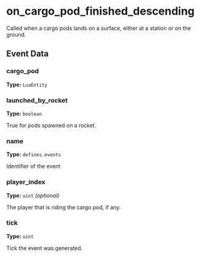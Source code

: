 # on_cargo_pod_finished_descending

Called when a cargo pods lands on a surface, either at a station or on the ground.

## Event Data

### cargo_pod

**Type:** `LuaEntity`

### launched_by_rocket

**Type:** `boolean`

True for pods spawned on a rocket.

### name

**Type:** `defines.events`

Identifier of the event

### player_index

**Type:** `uint` *(optional)*

The player that is riding the cargo pod, if any.

### tick

**Type:** `uint`

Tick the event was generated.

